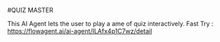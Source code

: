 #QUIZ MASTER

This AI Agent lets the user to play a ame of quiz interactively.
Fast Try : https://flowagent.ai/ai-agent/ILAfx4p1C7wz/detail